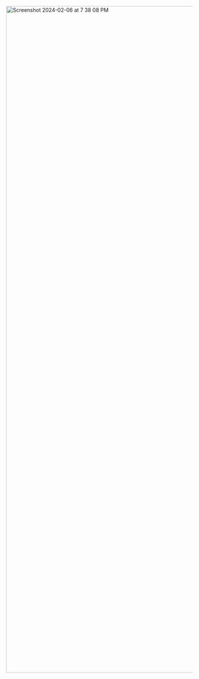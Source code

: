 <img width="1800" alt="Screenshot 2024-02-06 at 7 38 08 PM" src="https://github.com/KS9O/Python-File-Integrity/assets/132106064/a2a13eae-c806-4611-8885-1fedc4aa1bc1">
